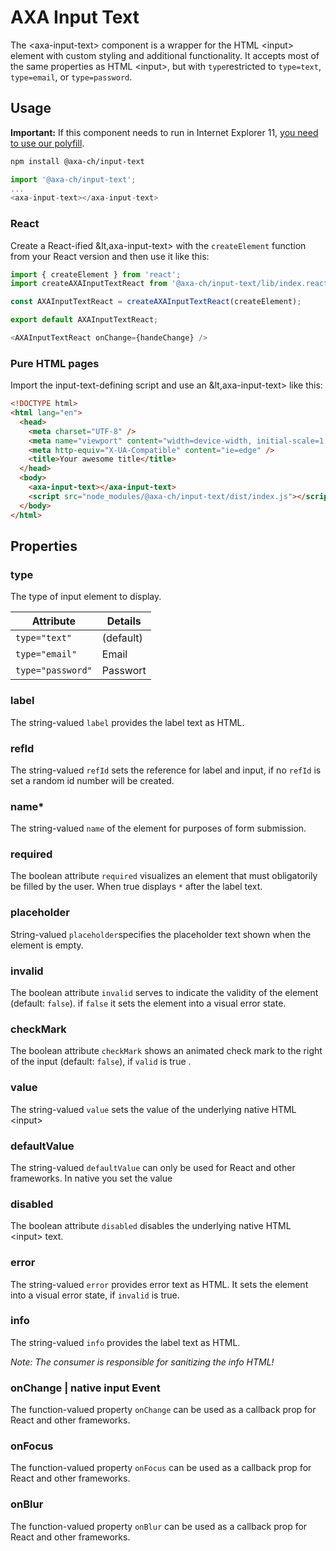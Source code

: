 # AXA Input Text

The &lt;axa-input-text&gt; component is a wrapper for the HTML &lt;input&gt; element with custom styling and additional functionality.
It accepts most of the same properties as HTML &lt;input&gt;, but with `type`restricted to `type=text`, `type=email`, or `type=password`.

## Usage

**Important:** If this component needs to run in Internet Explorer 11, [you need to use our polyfill](https://github.com/axa-ch/patterns-library/tree/develop/src/components/05-utils/polyfill).

```bash
npm install @axa-ch/input-text
```

```js
import '@axa-ch/input-text';
...
<axa-input-text></axa-input-text>
```

### React

Create a React-ified &lt,axa-input-text&gt; with the `createElement` function from your React version and then use it like this:

```js
import { createElement } from 'react';
import createAXAInputTextReact from '@axa-ch/input-text/lib/index.react';

const AXAInputTextReact = createAXAInputTextReact(createElement);

export default AXAInputTextReact;
```

```js
<AXAInputTextReact onChange={handeChange} />
```

### Pure HTML pages

Import the input-text-defining script and use an &lt,axa-input-text&gt; like this:

```html
<!DOCTYPE html>
<html lang="en">
  <head>
    <meta charset="UTF-8" />
    <meta name="viewport" content="width=device-width, initial-scale=1.0" />
    <meta http-equiv="X-UA-Compatible" content="ie=edge" />
    <title>Your awesome title</title>
  </head>
  <body>
    <axa-input-text></axa-input-text>
    <script src="node_modules/@axa-ch/input-text/dist/index.js"></script>
  </body>
</html>
```

## Properties

### type

The type of input element to display.

| Attribute         | Details   |
| ----------------- | --------- |
| `type="text"`     | (default) |
| `type="email"`    | Email     |
| `type="password"` | Passwort  |

### label

The string-valued `label` provides the label text as HTML.

### refId

The string-valued `refId` sets the reference for label and input, if no `refId` is set a random id number will be created.

### name\*

The string-valued `name` of the element for purposes of form submission.

### required

The boolean attribute `required` visualizes an element that must obligatorily be filled by the user. When true displays `*` after the label text.

### placeholder

String-valued `placeholder`specifies the placeholder text shown when the element is empty.

### invalid

The boolean attribute `invalid` serves to indicate the validity of the element (default: `false`). if `false` it sets the element into a visual error state.

### checkMark

The boolean attribute `checkMark` shows an animated check mark to the right of the input (default: `false`), if `valid` is true .

### value

The string-valued `value` sets the value of the underlying native HTML &lt;input&gt;

### defaultValue

The string-valued `defaultValue` can only be used for React and other frameworks. In native you set the value

### disabled

The boolean attribute `disabled` disables the underlying native HTML &lt;input&gt; text.

### error

The string-valued `error` provides error text as HTML. It sets the element into a visual error state, if `invalid` is true.

### info

The string-valued `info` provides the label text as HTML.

_Note: The consumer is responsible for sanitizing the info HTML!_

### onChange | native input Event

The function-valued property `onChange` can be used as a callback prop for React and other frameworks.

### onFocus

The function-valued property `onFocus` can be used as a callback prop for React and other frameworks.

### onBlur

The function-valued property `onBlur` can be used as a callback prop for React and other frameworks.

